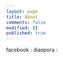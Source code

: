```yaml
---
layout: page
title: About
comments: false
modified: {}
published: true
---
```


facebook :
diaspora : 
